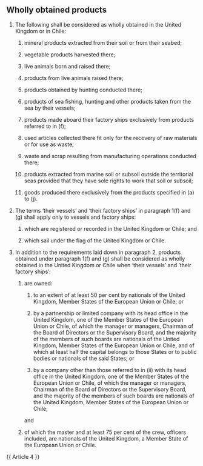 ## Wholly obtained products

1. The following shall be considered as wholly obtained in the United Kingdom or in Chile:

   1. mineral products extracted from their soil or from their seabed;

   2. vegetable products harvested there;

   3. live animals born and raised there;

   4. products from live animals raised there;

   5. products obtained by hunting conducted there;

   6. products of sea fishing, hunting and other products taken from the sea by their vessels;

   7. products made aboard their factory ships exclusively from products referred to in (f);

   8. used articles collected there fit only for the recovery of raw materials or for use as waste;

   9. waste and scrap resulting from manufacturing operations conducted there;

   10. products extracted from marine soil or subsoil outside the territorial seas provided that they have sole rights to work that soil or subsoil;

   11. goods produced there exclusively from the products specified in (a) to (j).

2. The terms ‘their vessels’ and ‘their factory ships’ in paragraph 1(f) and (g) shall apply only to vessels and factory ships:

   1. which are registered or recorded in the United Kingdom or Chile; and

   2. which sail under the flag of the United Kingdom or Chile. 

3. In addition to the requirements laid down in paragraph 2, products obtained under paragraph 1(f) and (g) shall be considered as wholly obtained in the United Kingdom or Chile when ‘their vessels’ and ‘their factory ships’:

   1. are owned:

      1. to an extent of at least 50 per cent by nationals of the United Kingdom, Member States of the European Union or Chile; or

      2. by a partnership or limited company with its head office in the United Kingdom, one of the Member States of the European Union or Chile, of which the manager or managers, Chairman of the Board of Directors or the Supervisory Board, and the majority of the members of such boards are nationals of the United Kingdom, Member States of the European Union or Chile, and of which at least half the capital belongs to those States or to public bodies or nationals of the said States; or

      3. by a company other than those referred to in (ii) with its head office in the United Kingdom, one of the Member States of the European Union or Chile, of which the manager or managers, Chairman of the Board of Directors or the Supervisory Board, and the majority of the members of such boards are nationals of the United Kingdom, Member States of the European Union or Chile;

      and

   2. of which the master and at least 75 per cent of the crew, officers included, are nationals of the United Kingdom, a Member State of the European Union or Chile.


{{ Article 4 }}
